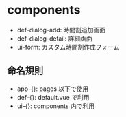 # components

- def-dialog-add: 時間割追加画面
- def-dialog-detail: 詳細画面
- ui-form: カスタム時間割作成フォーム

## 命名規則

- app-{}: pages 以下で使用
- def-{}: default.vue で利用
- ui-{}: components 内で利用
